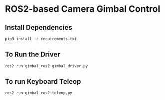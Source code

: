 # **ROS2-based Camera Gimbal Control**

## Install Dependencies

```bash
pip3 install -r requirements.txt
```

## To Run the Driver

```bash
ros2 run gimbal_ros2 gimbal_driver.py
```

## To run Keyboard Teleop
```bash
ros2 run gimbal_ros2 teleop.py
```